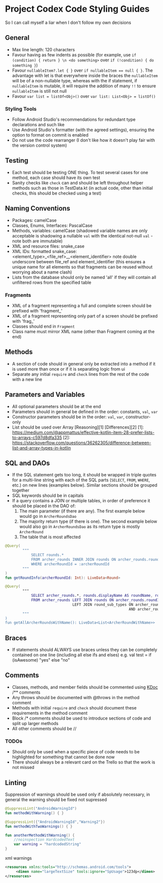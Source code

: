 # Project Codex Code Styling Guides
So I can call myself a liar when I don't follow my own decisions

## General
- Max line length: 120 characters
- Favour having as few indents as possible (for example, use `if (condition) { return } \n <do something>` over `if (!condition) { do something }`)
- Favour `nullableItem?.let { }` over `if nullableItem == null { }`. The advantage with let is that everywhere inside the braces the `nullableItem` will be of a non-nullable type, whereas with the if statement, if `nullableItem` is mutable, it will require the addition of many `!!` to ensure `nullableItem` is still not null
- Favour `var list = listOf<Obj>()` over `var list: List<Obj> = listOf()`

### Styling Tools
- Follow Android Studio's recommendations for redundant type declarations and such like
- Use Android Studio's formatter (with the agreed settings), ensuring the option to format on commit is enabled
- Do not use the code rearranger (I don't like how it doesn't play fair with the version control system)

## Testing
- Each test should be testing ONE thing. To test several cases for one method, each case should have its own test
- Sanity checks like `check` can and should be left throughout helper methods such as those in TestData.kt (in actual code, other than initial checks, this should be checked using a test)

## Naming Conventions
- Packages: camelCase
- Classes, Enums, Interfaces: PascalCase
- Methods, variables: camelCase (shadowed variable names are only acceptable is shadowing a nullable `val` with the identical not-null `val` - note both are immutable)
- XML and resource files: snake_case
- XML IDs: formatted snake_case: <element_type>_<file_ref>__<element_identifier> note double underscore between file_ref and element_identifier (this ensures a unique name for all elements so that fragments can be reused without worrying about a name clash)
- Lists from the database should only be named 'all' if they will contain all unfiltered rows from the specified table

### Fragments
- XML of a fragment representing a full and complete screen should be prefixed with 'fragment_'
- XML of a fragment representing only part of a screen should be prefixed with 'frag_'
- Classes should end in `Fragment`
- Class name must mirror XML name (other than Fragment coming at the end)

## Methods
- A section of code should in general only be extracted into a method if it is used more than once or if it is separating logic from ui
- Separate any initial `require` and `check` lines from the rest of the code with a new line

## Parameters and Variables
- All optional parameters should be at the end
- Parameters should in general be defined in the order: constants, `val`, `var`
- Constructor parameters should be in the order: `val`, `var`, constructor-only
- List should be used over Array [Reasoning][1] [Differences][2]
[1]: https://medium.com/@appmattus/effective-kotlin-item-28-prefer-lists-to-arrays-c597d8dfa335
[2]: https://stackoverflow.com/questions/36262305/difference-between-list-and-array-types-in-kotlin

## SQL and DAOs
- If the SQL statement gets too long, it should be wrapped in triple quotes for a multi-line string with each of the SQL parts (`SELECT`, `FROM`, `WHERE`, etc.) on new lines (examples below). Similar sections should be grouped together
- SQL keywords should be in capitals
- If a query contains a JOIN or multiple tables, in order of preference it should be placed in the DAO of:
    1. The main parameter (if there are any). The first example below would go in `ArcherRoundsDao`
    2. The majority return type (if there is one). The second example below would also go in `ArcherRoundsDao` as its return type is mostly `ArcherRound`
    3. The table that is most affected

```kotlin
@Query(
        """
            SELECT rounds.* 
            FROM archer_rounds INNER JOIN rounds ON archer_rounds.roundId = rounds.roundId 
            WHERE archerRoundId = :archerRoundId
        """
)
fun getRoundInfo(archerRoundId: Int): LiveData<Round>

@Query(
        """
            SELECT archer_rounds.*, rounds.displayName AS roundName, round_sub_types.name AS roundSubTypeName
            FROM archer_rounds LEFT JOIN rounds ON archer_rounds.roundId = rounds.roundId
                               LEFT JOIN round_sub_types ON archer_rounds.roundSubTypeId = round_sub_types.subTypeId
                                                         AND archer_rounds.roundId = round_sub_types.roundId
        """
)
fun getAllArcherRoundsWithName(): LiveData<List<ArcherRoundWithName>>
```

## Braces
- If statements should ALWAYS use braces unless they can be completely contained on one line (including all else ifs and elses) e.g. val test = if (isAwesome) "yes" else "no"

## Comments
- Classes, methods, and member fields should be commented using [KDoc][3] /** comments
- Any throws should be documented with @throws in the method comment
- Methods with initial `require` and `check` should document these requirements in the method comment
- Block /* comments should be used to introduce sections of code and split up larger methods
- All other comments should be //

[3]: https://kotlinlang.org/docs/reference/kotlin-doc.html

### TODOs
- Should only be used when a specific piece of code needs to be highlighted for something that cannot be done now
- There should always be a relevant card on the Trello so that the work is not missed

## Linting
Suppression of warnings should be used only if absolutely necessary, in general the warning should be fixed not supressed

```kotlin
@SuppressLint("AndroidWarningId")
fun methodWithWarning() { }

@SuppressLint({"AndroidWarningId","Warning2"})
fun methodWithTwoWarnings() { }

fun anotherMethodWithWarning() {
    //noinspection HardcodedText
    var warning = "hardcodedString"
}
```

xml warnings
```xml
<resources xmlns:tools="http://schemas.android.com/tools">
     <dimen name="largeTextSize" tools:ignore="SpUsage">123dp</dimen>
</resources>
```